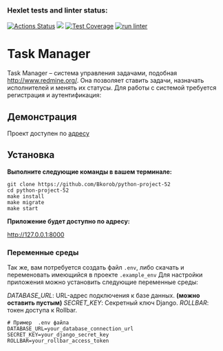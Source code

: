 ### Hexlet tests and linter status:
[![Actions Status](https://github.com/Bkorob/python-project-52/actions/workflows/hexlet-check.yml/badge.svg)](https://github.com/Bkorob/python-project-52/actions)
<a href="https://codeclimate.com/github/Bkorob/python-project-52/maintainability"><img src="https://api.codeclimate.com/v1/badges/ed5e835b9e6ff314af61/maintainability" /></a>
[![Test Coverage](https://api.codeclimate.com/v1/badges/ed5e835b9e6ff314af61/test_coverage)](https://codeclimate.com/github/Bkorob/python-project-52/test_coverage)
[![run linter](https://github.com/Bkorob/python-project-52/actions/workflows/get-linter.yml/badge.svg)](https://github.com/Bkorob/python-project-52/actions/workflows/get-linter.yml)
# Task Manager
Task Manager – система управления задачами, подобная http://www.redmine.org/. Она позволяет ставить задачи, назначать исполнителей и менять их статусы. Для работы с системой требуется регистрация и аутентификация:

## Демонстрация
Проект доступен по [адресу](https://python-project-52-z258.onrender.com/)

## Установка

**Выполните следующие команды в вашем терминале:**
```
git clone https://github.com/Bkorob/python-project-52
cd python-project-52
make install
make migrate
make start
```
**Приложение будет доступно по адресу:**

http://127.0.0.1:8000


### Переменные среды

Так же, вам потребуется создать файл ```.env```, либо скачать и переменовать имеющийся в проекте 
```.example_env``` 
Для настройки приложения можно установить следующие переменные среды:

*DATABASE_URL*: URL-адрес подключения к базе данных.
**(можно оставить пустым)**
*SECRET_KEY*: Секретный ключ Django.
*ROLLBAR*: токен доступа к Rollbar.

```
# Пример  .env файла
DATABASE_URL=your_database_connection_url
SECRET_KEY=your_django_secret_key
ROLLBAR=your_rollbar_access_token
```
